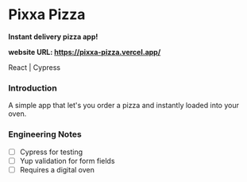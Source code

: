 # Pixxa Pizza

**Instant delivery pizza app!**

**website URL: https://pixxa-pizza.vercel.app/**

React | Cypress

### Introduction
A simple app that let's you order a pizza and instantly loaded into your oven.

### Engineering Notes
- [ ] Cypress for testing
- [ ] Yup validation for form fields 
- [ ] Requires a digital oven
